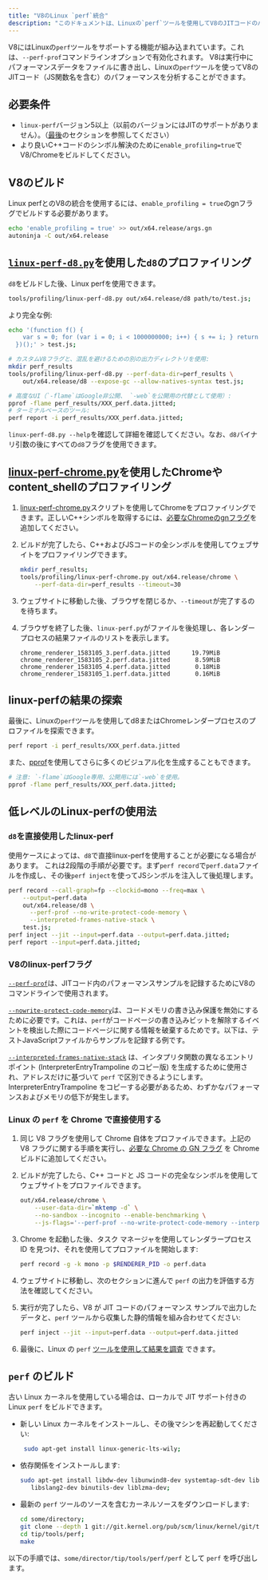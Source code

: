 ```yaml
---
title: "V8のLinux `perf`統合"
description: "このドキュメントは、Linuxの`perf`ツールを使用してV8のJITコードのパフォーマンスを分析する方法を説明します。"
---
```

V8にはLinuxの`perf`ツールをサポートする機能が組み込まれています。これは、`--perf-prof`コマンドラインオプションで有効化されます。
V8は実行中にパフォーマンスデータをファイルに書き出し、Linuxの`perf`ツールを使ってV8のJITコード（JS関数名を含む）のパフォーマンスを分析することができます。

## 必要条件

- `linux-perf`バージョン5以上（以前のバージョンにはJITのサポートがありません）。（[最後](#build-perf)のセクションを参照してください）
- より良いC++コードのシンボル解決のために`enable_profiling=true`でV8/Chromeをビルドしてください。

## V8のビルド

Linux perfとのV8の統合を使用するには、`enable_profiling = true`のgnフラグでビルドする必要があります。

```bash
echo 'enable_profiling = true' >> out/x64.release/args.gn
autoninja -C out/x64.release
```

## [`linux-perf-d8.py`](https://source.chromium.org/search?q=linux-perf-d8.py)を使用した`d8`のプロファイリング

`d8`をビルドした後、Linux perfを使用できます。

```bash
tools/profiling/linux-perf-d8.py out/x64.release/d8 path/to/test.js;
```

より完全な例:

```bash
echo '(function f() {
    var s = 0; for (var i = 0; i < 1000000000; i++) { s += i; } return s;
  })();' > test.js;

# カスタムV8フラグと、混乱を避けるための別の出力ディレクトリを使用:
mkdir perf_results
tools/profiling/linux-perf-d8.py --perf-data-dir=perf_results \
    out/x64.release/d8 --expose-gc --allow-natives-syntax test.js;

# 高度なUI（`-flame`はGoogle非公開、 `-web`を公開用の代替として使用）:
pprof -flame perf_results/XXX_perf.data.jitted;
# ターミナルベースのツール:
perf report -i perf_results/XXX_perf.data.jitted;
```

`linux-perf-d8.py --help`を確認して詳細を確認してください。なお、`d8`バイナリ引数の後にすべての`d8`フラグを使用できます。


## [linux-perf-chrome.py](https://source.chromium.org/search?q=linux-perf-chrome.py)を使用したChromeやcontent_shellのプロファイリング

1. [linux-perf-chrome.py](https://source.chromium.org/search?q=linux-perf-chrome.py)スクリプトを使用してChromeをプロファイリングできます。正しいC++シンボルを取得するには、[必要なChromeのgnフラグ](https://chromium.googlesource.com/chromium/src/+/master/docs/profiling.md#General-checkout-setup)を追加してください。

1. ビルドが完了したら、C++およびJSコードの全シンボルを使用してウェブサイトをプロファイリングできます。

    ```bash
    mkdir perf_results;
    tools/profiling/linux-perf-chrome.py out/x64.release/chrome \
        --perf-data-dir=perf_results --timeout=30
    ```

1. ウェブサイトに移動した後、ブラウザを閉じるか、`--timeout`が完了するのを待ちます。
1. ブラウザを終了した後、`linux-perf.py`がファイルを後処理し、各レンダープロセスの結果ファイルのリストを表示します。

   ```
   chrome_renderer_1583105_3.perf.data.jitted      19.79MiB
   chrome_renderer_1583105_2.perf.data.jitted       8.59MiB
   chrome_renderer_1583105_4.perf.data.jitted       0.18MiB
   chrome_renderer_1583105_1.perf.data.jitted       0.16MiB
   ```

## linux-perfの結果の探索

最後に、Linuxの`perf`ツールを使用してd8またはChromeレンダープロセスのプロファイルを探索できます。

```bash
perf report -i perf_results/XXX_perf.data.jitted
```

また、[pprof](https://github.com/google/pprof)を使用してさらに多くのビジュアル化を生成することもできます。

```bash
# 注意: `-flame`はGoogle専用、公開用には`-web`を使用。
pprof -flame perf_results/XXX_perf.data.jitted;
```

## 低レベルのLinux-perfの使用法

### `d8`を直接使用したlinux-perf

使用ケースによっては、`d8`で直接linux-perfを使用することが必要になる場合があります。
これは2段階の手順が必要です。まず`perf record`で`perf.data`ファイルを作成し、その後`perf inject`を使ってJSシンボルを注入して後処理します。

``` bash
perf record --call-graph=fp --clockid=mono --freq=max \
    --output=perf.data
    out/x64.release/d8 \
      --perf-prof --no-write-protect-code-memory \
      --interpreted-frames-native-stack \
    test.js;
perf inject --jit --input=perf.data --output=perf.data.jitted;
perf report --input=perf.data.jitted;
```

### V8のlinux-perfフラグ

[`--perf-prof`](https://source.chromium.org/search?q=FLAG_perf_prof)は、JITコード内のパフォーマンスサンプルを記録するためにV8のコマンドラインで使用されます。

[`--nowrite-protect-code-memory`](https://source.chromium.org/search?q=FLAG_nowrite_protect_code_memory)は、コードメモリの書き込み保護を無効にするために必要です。これは、`perf`がコードページの書き込みビットを解除するイベントを検出した際にコードページに関する情報を破棄するためです。以下は、テストJavaScriptファイルからサンプルを記録する例です。

[`--interpreted-frames-native-stack`](https://source.chromium.org/search?q=FLAG_interpreted_frames_native_stack) は、インタプリタ関数の異なるエントリポイント (InterpreterEntryTrampoline のコピー版) を生成するために使用され、アドレスだけに基づいて `perf` で区別できるようにします。InterpreterEntryTrampoline をコピーする必要があるため、わずかなパフォーマンスおよびメモリの低下が発生します。


### Linux の `perf` を Chrome で直接使用する

1. 同じ V8 フラグを使用して Chrome 自体をプロファイルできます。上記の V8 フラグに関する手順を実行し、[必要な Chrome の GN フラグ](https://chromium.googlesource.com/chromium/src/+/master/docs/profiling.md#General-checkout-setup) を Chrome ビルドに追加してください。

1. ビルドが完了したら、C++ コードと JS コードの完全なシンボルを使用してウェブサイトをプロファイルできます。

    ```bash
    out/x64.release/chrome \
        --user-data-dir=`mktemp -d` \
        --no-sandbox --incognito --enable-benchmarking \
        --js-flags='--perf-prof --no-write-protect-code-memory --interpreted-frames-native-stack'
    ```

1. Chrome を起動した後、タスク マネージャを使用してレンダラープロセス ID を見つけ、それを使用してプロファイルを開始します:

    ```bash
    perf record -g -k mono -p $RENDERER_PID -o perf.data
    ```

1. ウェブサイトに移動し、次のセクションに進んで `perf` の出力を評価する方法を確認してください。

1. 実行が完了したら、V8 が JIT コードのパフォーマンス サンプルで出力したデータと、`perf` ツールから収集した静的情報を組み合わせてください:

   ```bash
   perf inject --jit --input=perf.data --output=perf.data.jitted
   ```

1. 最後に、Linux の `perf` [ツールを使用して結果を調査](#Explore-linux-perf-results) できます。

## `perf` のビルド

古い Linux カーネルを使用している場合は、ローカルで JIT サポート付きの Linux `perf` をビルドできます。

- 新しい Linux カーネルをインストールし、その後マシンを再起動してください:

  ```bash
   sudo apt-get install linux-generic-lts-wily;
  ```

- 依存関係をインストールします:

  ```bash
  sudo apt-get install libdw-dev libunwind8-dev systemtap-sdt-dev libaudit-dev \
     libslang2-dev binutils-dev liblzma-dev;
  ```

- 最新の `perf` ツールのソースを含むカーネルソースをダウンロードします:

  ```bash
  cd some/directory;
  git clone --depth 1 git://git.kernel.org/pub/scm/linux/kernel/git/tip/tip.git;
  cd tip/tools/perf;
  make
  ```

以下の手順では、`some/director/tip/tools/perf/perf` として `perf` を呼び出します。
